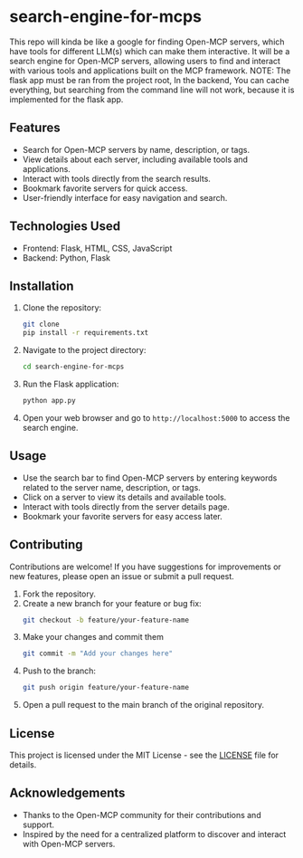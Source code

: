 # search-engine-for-mcps
This repo will kinda be like a google for finding Open-MCP servers, which have tools for different LLM(s) which can make them interactive.
It will be a search engine for Open-MCP servers, allowing users to find and interact with various tools and applications built on the MCP framework.
NOTE: The flask app must be ran from the project root, In the backend, You can cache everything, but searching from the command line will not work, because it is implemented for the flask app.
## Features
- Search for Open-MCP servers by name, description, or tags.
- View details about each server, including available tools and applications.
- Interact with tools directly from the search results.
- Bookmark favorite servers for quick access.
- User-friendly interface for easy navigation and search.
## Technologies Used
- Frontend: Flask, HTML, CSS, JavaScript
- Backend: Python, Flask
## Installation
1. Clone the repository:
    ```bash
    git clone
    pip install -r requirements.txt
    ```
2. Navigate to the project directory:
    ```bash
    cd search-engine-for-mcps
    ```
3. Run the Flask application:
    ```bash
    python app.py
    ```
4. Open your web browser and go to `http://localhost:5000` to access the search engine.
## Usage
- Use the search bar to find Open-MCP servers by entering keywords related to the server name, description, or tags.
- Click on a server to view its details and available tools.
- Interact with tools directly from the server details page.
- Bookmark your favorite servers for easy access later.
## Contributing
Contributions are welcome! If you have suggestions for improvements or new features, please open an issue or submit a pull request.
1. Fork the repository.
2. Create a new branch for your feature or bug fix:
    ```bash
    git checkout -b feature/your-feature-name
    ```
3. Make your changes and commit them
    ```bash
    git commit -m "Add your changes here"
    ```
4. Push to the branch:
    ```bash
    git push origin feature/your-feature-name
    ```
5. Open a pull request to the main branch of the original repository.
## License
This project is licensed under the MIT License - see the [LICENSE](LICENSE) file for details.
## Acknowledgements
- Thanks to the Open-MCP community for their contributions and support.
- Inspired by the need for a centralized platform to discover and interact with Open-MCP servers.